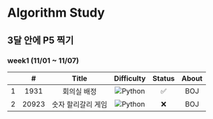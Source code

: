 # Algorithm Study

## 3달 안에 P5 찍기

### week1 (11/01 ~ 11/07)

|     |   #   |       Title        |                              Difficulty                              | Status | About |
| :-: | :---: | :----------------: | :------------------------------------------------------------------: | :----: | :---: |
|  1  | 1931  |    회의실 배정     | ![Python](https://img.shields.io/badge/SILVER%20I-A3A3A3?style=flat) |   ✅   |  BOJ  |
|  2  | 20923 | 숫자 할리갈리 게임 | ![Python](https://img.shields.io/badge/SILVER%20I-A3A3A3?style=flat) |   ❌   |  BOJ  |

<!--
금: #D5A11E
은: #A3A3A3
동: #CD7F32
1	I
2	II
3	III
4	IV
5	V
-->
<!-- |4|7576|토마토|![Python](https://img.shields.io/badge/GOLD%20V-D5A11E?style=flat)  -->
<!-- |5|24416|피보나치 1|![Python](https://img.shields.io/badge/BRONZE%20I-CD7F32?style=flat) |   ✅   | -->
